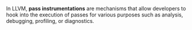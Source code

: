 In LLVM, **pass instrumentations** are mechanisms that allow developers to hook into the execution of passes for various purposes such as analysis, debugging, profiling, or diagnostics.

